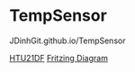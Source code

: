 # TempSensor
JDinhGit.github.io/TempSensor

<a href ="https://github.com/JDinhGit/TempSensor/blob/master/Documentation/HTU21DF.jpg"> HTU21DF</a>
<a href ="https://github.com/JDinhGit/TempSensor/blob/master/Documentation/HTU21DF%20(Friziting%20Diagram).png"> Fritzing Diagram</a>
<a href ="https://github.com/JDinhGit/TempSensor/blob/master/Documentation/raspberry-pi-15b.jpg" raspberry pi pins> </a>

